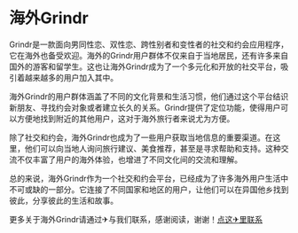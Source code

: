 # 海外Grindr

Grindr是一款面向男同性恋、双性恋、跨性别者和变性者的社交和约会应用程序，它在海外也备受欢迎。海外的Grindr用户群体不仅来自于当地居民，还有许多来自国外的游客和留学生。这也让海外Grindr成为了一个多元化和开放的社交平台，吸引着越来越多的用户加入其中。

海外Grindr的用户群体涵盖了不同的文化背景和生活习惯，他们通过这个平台结识新朋友、寻找约会对象或者建立长久的关系。Grindr提供了定位功能，使得用户可以方便地找到附近的其他用户，这对于海外旅行者来说尤为方便。

除了社交和约会，海外Grindr也成为了一些用户获取当地信息的重要渠道。在这里，他们可以向当地人询问旅行建议、美食推荐，甚至是寻求帮助和支持。这种交流不仅丰富了用户的海外体验，也增进了不同文化间的交流和理解。

总的来说，海外Grindr作为一个社交和约会平台，已经成为了许多海外用户生活中不可或缺的一部分。它连接了不同国家和地区的用户，让他们可以在异国他乡找到彼此，分享彼此的生活和故事。

更多关于海外Grindr请通过✈与我们联系，感谢阅读，谢谢！[点这✈里联系](https://gg.k02.cc)
